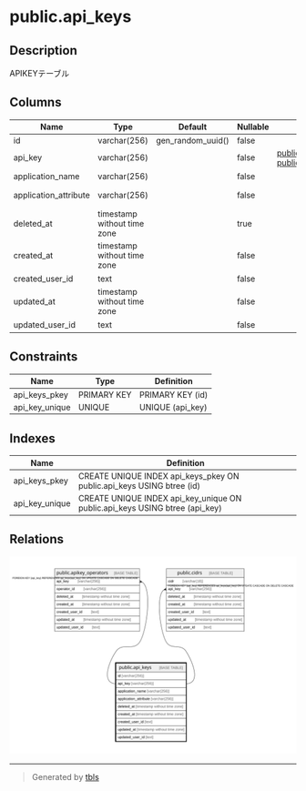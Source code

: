 # public.api_keys

## Description

APIKEYテーブル

## Columns

| Name | Type | Default | Nullable | Children | Parents | Comment |
| ---- | ---- | ------- | -------- | -------- | ------- | ------- |
| id | varchar(256) | gen_random_uuid() | false |  |  | APIKEYID |
| api_key | varchar(256) |  | false | [public.apikey_operators](public.apikey_operators.md) [public.cidrs](public.cidrs.md) |  | APIKEY |
| application_name | varchar(256) |  | false |  |  | アプリケーション名 |
| application_attribute | varchar(256) |  | false |  |  | アプリケーション属性(admin,cfp_user,traceability) |
| deleted_at | timestamp without time zone |  | true |  |  | 論理削除日時 |
| created_at | timestamp without time zone |  | false |  |  | 作成日時 |
| created_user_id | text |  | false |  |  | 作成ユーザ |
| updated_at | timestamp without time zone |  | false |  |  | 更新日時 |
| updated_user_id | text |  | false |  |  | 更新ユーザ |

## Constraints

| Name | Type | Definition |
| ---- | ---- | ---------- |
| api_keys_pkey | PRIMARY KEY | PRIMARY KEY (id) |
| api_key_unique | UNIQUE | UNIQUE (api_key) |

## Indexes

| Name | Definition |
| ---- | ---------- |
| api_keys_pkey | CREATE UNIQUE INDEX api_keys_pkey ON public.api_keys USING btree (id) |
| api_key_unique | CREATE UNIQUE INDEX api_key_unique ON public.api_keys USING btree (api_key) |

## Relations

![er](public.api_keys.svg)

---

> Generated by [tbls](https://github.com/k1LoW/tbls)
